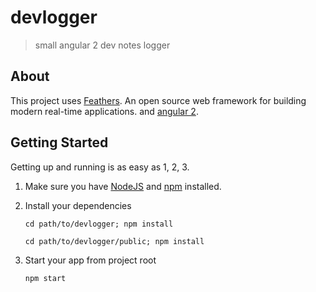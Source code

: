 # devlogger

> small angular 2 dev notes logger

## About

This project uses [Feathers](http://feathersjs.com). An open source web framework for building modern real-time applications.
and [angular 2](https://angular.io).
## Getting Started

Getting up and running is as easy as 1, 2, 3.

1. Make sure you have [NodeJS](https://nodejs.org/) and [npm](https://www.npmjs.com/) installed.
2. Install your dependencies

    ```
    cd path/to/devlogger; npm install

    cd path/to/devlogger/public; npm install
    ```
3. Start your app
    from project root
    ```
    npm start
    ```
